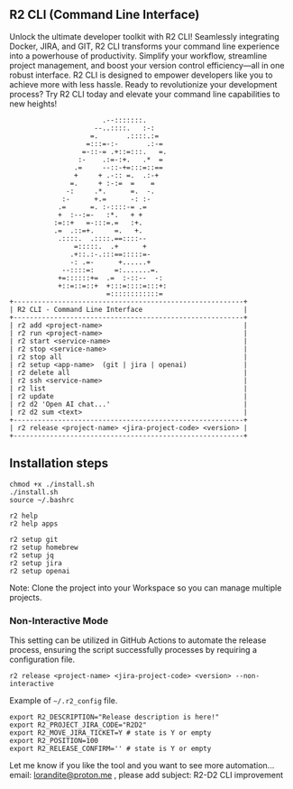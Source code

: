 ## R2 CLI (Command Line Interface)

Unlock the ultimate developer toolkit with R2 CLI! Seamlessly integrating Docker, JIRA, and GIT, R2 CLI transforms your command line experience into a powerhouse of productivity. Simplify your workflow, streamline project management, and boost your version control efficiency—all in one robust interface. R2 CLI is designed to empower developers like you to achieve more with less hassle. Ready to revolutionize your development process? Try R2 CLI today and elevate your command line capabilities to new heights!

```text
                       .--:::::::.
                     --..::::.   :-:
                    =.       .::::.:=
                   =:::=-:-       .:-=
                  =-::-= .+::=:::.   =.
                 :-    .:=-:+.   .*  =
                .=     --::-+=:::=::==
                +     + .-:: =.  .:-+
               =.     + :-:=  =    =
              -:     .*.      =.  -.
             :-      +.=      -: :-
            .=      =. :-::::-= .=
            +  :--:=-   :*.   + +
           :=::+   =-:::=.=   :+.
           .=  .::=+.     =.   +.
            .::::.  .::::.==::::--
                =:::::.  .+      +
               .+::.:-.:::==:::::=-
               -: .=-      +......+
             --::::=:     =:.......=.
            +=::::::+=  .=  :-::--  -:
            +::=::=::+  +:::=::::=:::+:
                        =::::::::::::=
+---------------------------------------------------------+
| R2 CLI - Command Line Interface                         |
+---------------------------------------------------------+
| r2 add <project-name>                                   |
| r2 run <project-name>                                   |
| r2 start <service-name>                                 |
| r2 stop <service-name>                                  |
| r2 stop all                                             |
| r2 setup <app-name>  (git | jira | openai)              |
| r2 delete all                                           |
| r2 ssh <service-name>                                   |
| r2 list                                                 |
| r2 update                                               |
| r2 d2 'Open AI chat...'                                 |
| r2 d2 sum <text>                                        |
+---------------------------------------------------------+
| r2 release <project-name> <jira-project-code> <version> |
+---------------------------------------------------------+
```

## Installation steps

```text
chmod +x ./install.sh
./install.sh
source ~/.bashrc

r2 help
r2 help apps

r2 setup git
r2 setup homebrew
r2 setup jq
r2 setup jira
r2 setup openai
```
Note: Clone the project into your Workspace so you can manage multiple projects.

### Non-Interactive Mode

This setting can be utilized in GitHub Actions to automate the release process, ensuring the script successfully processes by requiring a configuration file.

```text
r2 release <project-name> <jira-project-code> <version> --non-interactive
```

Example of `~/.r2_config` file.
```text
export R2_DESCRIPTION="Release description is here!"
export R2_PROJECT_JIRA_CODE="R2D2"
export R2_MOVE_JIRA_TICKET=Y # state is Y or empty
export R2_POSITION=100
export R2_RELEASE_CONFIRM='' # state is Y or empty
```

Let me know if you like the tool and you want to see more automation...
email: lorandite@proton.me , please add subject: R2-D2 CLI improvement